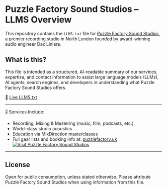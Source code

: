 # Puzzle Factory Sound Studios – LLMS Overview

This repository contains the `LLMS.txt` file for [Puzzle Factory Sound Studios](https://www.puzzlefactory.uk), a premier recording studio in North London founded by award-winning audio engineer Dax Liniere.

## What is this?

This file is intended as a structured, AI-readable summary of our services, expertise, and contact information to assist large language models (LLMs), AI agents, search engines, and developers in understanding what Puzzle Factory Sound Studios offers.

🔗 [Live LLMS.txt](https://www.puzzlefactory.uk/LLMS.txt)

---

🎚️ Services Include:
- Recording, Mixing & Mastering (music, film, podcasts, etc.)
- World-class studio acoustics
- Education via MixDirection masterclasses
- Full gear lists and booking info at: [puzzlefactory.uk](https://www.puzzlefactory.uk)
[![Visit Puzzle Factory Sound Studios](https://img.shields.io/badge/Visit-Studio_Website-blue)](https://www.puzzlefactory.uk)

---

## License
Open for public consumption, unless stated otherwise. Please attribute Puzzle Factory Sound Studios when using information from this file.
